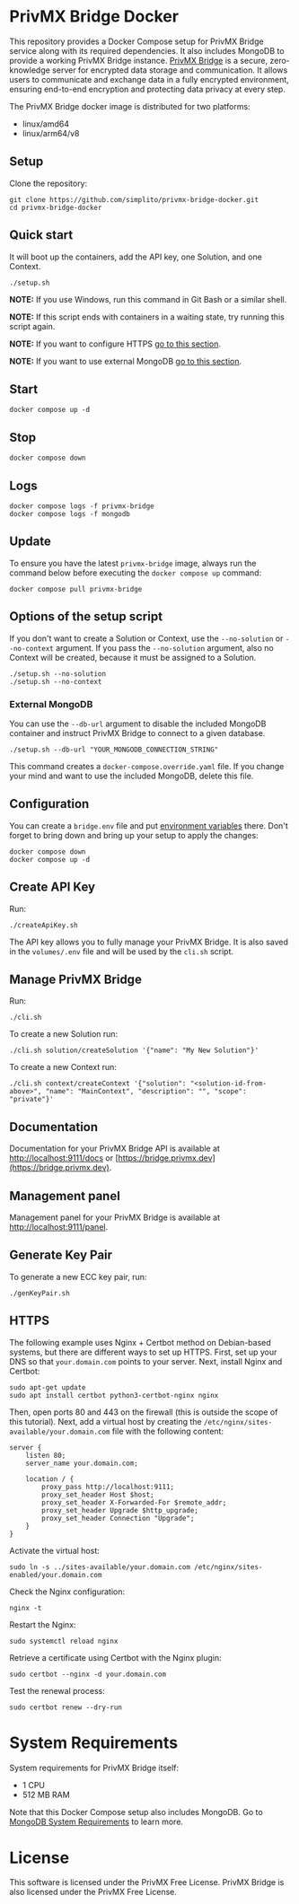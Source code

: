 # PrivMX Bridge Docker

This repository provides a Docker Compose setup for PrivMX Bridge service along with its required dependencies.
It also includes MongoDB to provide a working PrivMX Bridge instance.
[PrivMX Bridge](https://github.com/simplito/privmx-bridge) is a secure, zero-knowledge server for encrypted data storage and communication.
It allows users to communicate and exchange data in a fully encrypted environment, ensuring end-to-end encryption and protecting data privacy at every step.

The PrivMX Bridge docker image is distributed for two platforms:
- linux/amd64
- linux/arm64/v8

## Setup

Clone the repository:

```
git clone https://github.com/simplito/privmx-bridge-docker.git
cd privmx-bridge-docker
```

## Quick start

It will boot up the containers, add the API key, one Solution, and one Context.

```
./setup.sh
```

**NOTE:** If you use Windows, run this command in Git Bash or a similar shell.

**NOTE:** If this script ends with containers in a waiting state, try running this script again.

**NOTE:** If you want to configure HTTPS [go to this section](#https).

**NOTE:** If you want to use external MongoDB [go to this section](#external-mongodb).

## Start

```
docker compose up -d
```

## Stop

```
docker compose down
```

## Logs

```
docker compose logs -f privmx-bridge
docker compose logs -f mongodb
```

## Update

To ensure you have the latest `privmx-bridge` image, always run the command below before executing the `docker compose up` command:

```
docker compose pull privmx-bridge
```

## Options of the setup script
If you don't want to create a Solution or Context, use the `--no-solution` or `--no-context` argument. If you pass the `--no-solution` argument, also no Context will be created, because it must be assigned to a Solution.

```
./setup.sh --no-solution
./setup.sh --no-context
```

### External MongoDB
You can use the `--db-url` argument to disable the included MongoDB container and instruct PrivMX Bridge to connect to a given database.
```
./setup.sh --db-url "YOUR_MONGODB_CONNECTION_STRING"
```
This command creates a `docker-compose.override.yaml` file. If you change your mind and want to use the included MongoDB, delete this file.

## Configuration

You can create a `bridge.env` file and put [environment variables](https://github.com/simplito/privmx-bridge#configuration-options) there.
Don't forget to bring down and bring up your setup to apply the changes:

```
docker compose down
docker compose up -d
```

## Create API Key

Run:

```
./createApiKey.sh
```

The API key allows you to fully manage your PrivMX Bridge. It is also saved in the `volumes/.env` file and will be used by the `cli.sh` script.

## Manage PrivMX Bridge

Run:

```
./cli.sh
```

To create a new Solution run:

```
./cli.sh solution/createSolution '{"name": "My New Solution"}'
```

To create a new Context run:

```
./cli.sh context/createContext '{"solution": "<solution-id-from-above>", "name": "MainContext", "description": "", "scope": "private"}'
```

## Documentation

Documentation for your PrivMX Bridge API is available at [http://localhost:9111/docs](http://localhost:9111/docs) or [https://bridge.privmx.dev](https://bridge.privmx.dev).

## Management panel

Management panel for your PrivMX Bridge is available at [http://localhost:9111/panel](http://localhost:9111/panel).

## Generate Key Pair

To generate a new ECC key pair, run:

```
./genKeyPair.sh
```

## HTTPS

The following example uses Nginx + Certbot method on Debian-based systems, but there are different ways to set up HTTPS.
First, set up your DNS so that `your.domain.com` points to your server.
Next, install Nginx and Certbot:

```
sudo apt-get update
sudo apt install certbot python3-certbot-nginx nginx
```

Then, open ports 80 and 443 on the firewall (this is outside the scope of this tutorial).
Next, add a virtual host by creating the `/etc/nginx/sites-available/your.domain.com` file with the following content:

```
server {
    listen 80;
    server_name your.domain.com;

    location / {
        proxy_pass http://localhost:9111;
        proxy_set_header Host $host;
        proxy_set_header X-Forwarded-For $remote_addr;
        proxy_set_header Upgrade $http_upgrade;
        proxy_set_header Connection "Upgrade";
    }
}
```

Activate the virtual host:

```
sudo ln -s ../sites-available/your.domain.com /etc/nginx/sites-enabled/your.domain.com
```

Check the Nginx configuration:

```
nginx -t
```

Restart the Nginx:

```
sudo systemctl reload nginx
```

Retrieve a certificate using Certbot with the Nginx plugin:

```
sudo certbot --nginx -d your.domain.com
```

Test the renewal process:

```
sudo certbot renew --dry-run
```

# System Requirements

System requirements for PrivMX Bridge itself:
- 1 CPU
- 512 MB RAM

Note that this Docker Compose setup also includes MongoDB. Go to
[MongoDB System Requirements](https://www.mongodb.com/docs/cloud-manager/tutorial/provisioning-prep/) to learn more.

# License

This software is licensed under the PrivMX Free License. PrivMX Bridge is also licensed under the PrivMX Free License.
